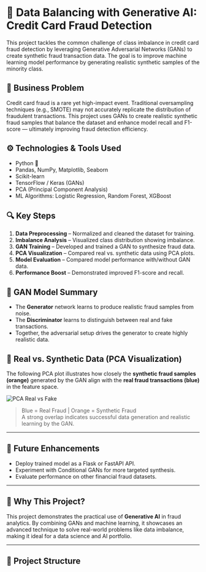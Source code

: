 # 🧠 Data Balancing with Generative AI: Credit Card Fraud Detection

This project tackles the common challenge of class imbalance in credit card fraud detection by leveraging Generative Adversarial Networks (GANs) to create synthetic fraud transaction data. The goal is to improve machine learning model performance by generating realistic synthetic samples of the minority class.


## 📌 Business Problem

Credit card fraud is a rare yet high-impact event. Traditional oversampling techniques (e.g., SMOTE) may not accurately replicate the distribution of fraudulent transactions. This project uses GANs to create realistic synthetic fraud samples that balance the dataset and enhance model recall and F1-score — ultimately improving fraud detection efficiency.

## ⚙️ Technologies & Tools Used

- Python 🐍
- Pandas, NumPy, Matplotlib, Seaborn
- Scikit-learn
- TensorFlow / Keras (GANs)
- PCA (Principal Component Analysis)
- ML Algorithms: Logistic Regression, Random Forest, XGBoost


## 🔍 Key Steps

1. **Data Preprocessing** – Normalized and cleaned the dataset for training.
2. **Imbalance Analysis** – Visualized class distribution showing imbalance.
3. **GAN Training** – Developed and trained a GAN to synthesize fraud data.
4. **PCA Visualization** – Compared real vs. synthetic data using PCA plots.
5. **Model Evaluation** – Compared model performance with/without GAN data.
6. **Performance Boost** – Demonstrated improved F1-score and recall.


## 🧠 GAN Model Summary

- The **Generator** network learns to produce realistic fraud samples from noise.
- The **Discriminator** learns to distinguish between real and fake transactions.
- Together, the adversarial setup drives the generator to create highly realistic data.

## 📸 Real vs. Synthetic Data (PCA Visualization)

The following PCA plot illustrates how closely the **synthetic fraud samples (orange)** generated by the GAN align with the **real fraud transactions (blue)** in the feature space.

![PCA Real vs Fake](images/pca_real_vs_fake.png)

> Blue = Real Fraud | Orange = Synthetic Fraud  
> A strong overlap indicates successful data generation and realistic learning by the GAN.

---

## 🚀 Future Enhancements

- Deploy trained model as a Flask or FastAPI API.
- Experiment with Conditional GANs for more targeted synthesis.
- Evaluate performance on other financial fraud datasets.

---

## 🤔 Why This Project?

This project demonstrates the practical use of **Generative AI** in fraud analytics. By combining GANs and machine learning, it showcases an advanced technique to solve real-world problems like data imbalance, making it ideal for a data science and AI portfolio.

---

## 📂 Project Structure

